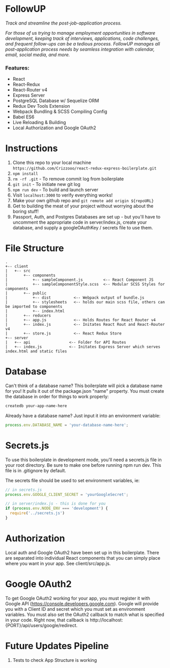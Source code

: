 # FollowUP

_Track and streamline the post-job-application process._

_For those of us trying to manage employment opportunities in software development, keeping track of interviews, applications, code challenges, and frequent follow-ups can be a tedious process. FollowUP manages all post-application process needs by seamless integration with calendar, email, social media, and more._


### Features:
* React
* React-Redux
* React-Router v4
* Express Server
* PostgreSQL Database w/ Sequelize ORM
* Redux Dev Tools Extension
* Webpack Bundling & SCSS Compiling Config
* Babel ES6
* Live Reloading & Building
* Local Authorization and Google OAuth2


# Instructions
1. Clone this repo to your local machine `https://github.com/Crizzooo/react-redux-express-boilerplate.git`
2. `npm install`
3. `rm -rf .git` - To remove commit log from boilerplate
4. `git init` - To initiate new git log
5. `npm run dev` - To build and launch server
6. Visit `localhost:3000` to verify everything works!
7. Make your own github repo and `git remote add origin ${repoURL}`
8. Get to building the meat of your project without worrying about the boring stuff!
9. Passport, Auth, and Postgres Databases are set up - but you'll have to uncomment the appropriate code in server/index.js, create your database, and supply a googleOAuthKey / secrets file to use them.

# File Structure
```
.
+-- client
|   +-- src
|       +-- components
|           +-- sampleComponent.js         <-- React Component JS
|           +-- sampleComponentStyle.scss  <-- Modular SCSS Styles for components
|       +-- public
|           +-- dist          <-- Webpack output of bundle.js
|           +-- stylesheets   <-- holds our main scss file, others can be imported to components
|           +-- index.html
|       +-- reducers
|       +-- app.js            <-- Holds Routes for React Router v4
|       +-- index.js          <-- Initates React Rout and React-Router v4
|       +-- store.js          <-- React Redux Store
+-- server
|   +-- api                 <-- Folder for API Routes
|   +-- index.js            <-- Initates Express Server which serves index.html and static files
```

# Database
Can't think of a database name? This boilerplate will pick a database name for you!  It pulls it out of the package.json "name" property.  You must create the database in order for things to work properly:

```bash
createdb your-app-name-here
```

Already have a database name?  Just input it into an environment variable:

```js
process.env.DATABASE_NAME = 'your-database-name-here';
```

# Secrets.js
To use this boilerplate in development mode, you'll need a secrets.js file in your root directory.  Be sure to make one before running npm run dev.  This file is in .gitignore by default.

The secrets file should be used to set environment variables, ie:

```js
// in secrets.js
process.env.GOOGLE_CLIENT_SECRET = 'yourGoogleSecret';

// in server/index.js - this is done for you
if (process.env.NODE_ENV === 'development') {
  require('../secrets.js')
}
```

# Authorization
Local auth and Google OAuth2 have been set up in this boilerplate.  There are separated into individual React components that you can simply place where you want in your app.  See client/src/app.js.

# Google OAuth2
To get Google OAuth2 working for your app, you must register it with Google API (https://console.developers.google.com).  Google will provide you with a Client ID and secret which you must set as environment variables.  You must also set the OAuth2 callback to match what is specified in your code.  Right now, that callback is http://localhost:{PORT}/api/users/google/redirect.

# Future Updates Pipeline
1. Tests to check App Structure is working
